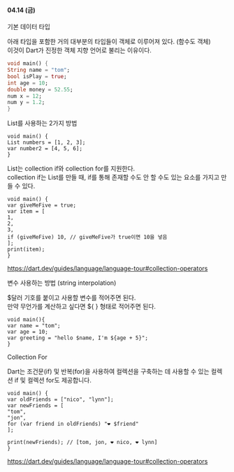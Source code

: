 #### 04.14 (금)

기본 데이터 타입  

아래 타입을 포함한 거의 대부분의 타입들이 객체로 이루어져 있다. (함수도 객체)  
이것이 Dart가 진정한 객체 지향 언어로 불리는 이유이다.  

```dart
void main() {  
String name = "tom";  
bool isPlay = true;  
int age = 10;  
double money = 52.55;  
num x = 12;  
num y = 1.2;  
}  
```



List를 사용하는 2가지 방법  

```
void main() {  
List numbers = [1, 2, 3];  
var number2 = [4, 5, 6];  
}  
```

List는 collection if와 collection for를 지원한다.  
collection if는 List를 만들 때, if를 통해 존재할 수도 안 할 수도 있는 요소를 가지고 만들 수 있다.  

```
void main() {  
var giveMeFive = true;  
var item = [  
1,  
2,  
3,  
if (giveMeFive) 10, // giveMeFive가 true이면 10을 넣음  
];  
print(item);  
}  
```

https://dart.dev/guides/language/language-tour#collection-operators



변수 사용하는 방법  (string interpolation)

$달러 기호를 붙이고 사용할 변수를 적어주면 된다.  
만약 무언가를 계산하고 싶다면 ${ } 형태로 적어주면 된다.  

```
void main(){  
var name = "tom";  
var age = 10;  
var greeting = "hello $name, I'm ${age + 5}";  
}  
```



Collection For  

Dart는 조건문(if) 및 반복(for)을 사용하여 컬렉션을 구축하는 데 사용할 수 있는 컬렉션 if 및 컬렉션 for도 제공합니다.  

```
void main() {  
var oldFriends = ["nico", "lynn"];  
var newFriends = [  
"tom",  
"jon",  
for (var friend in oldFriends) "❤️ $friend"  
];  

print(newFriends); // [tom, jon, ❤️ nico, ❤️ lynn]  
}  
```

https://dart.dev/guides/language/language-tour#collection-operators
